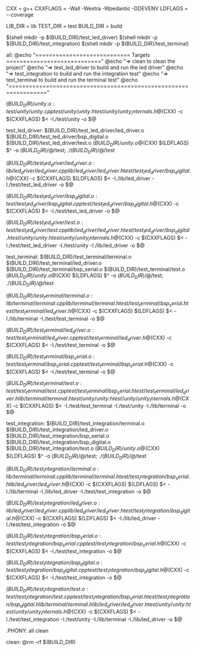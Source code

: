 CXX = g++
CXXFLAGS = -Wall -Wextra -Wpedantic -DDEVENV
LDFLAGS = --coverage

LIB_DIR = lib
TEST_DIR = test
BUILD_DIR = build

$(shell mkdir -p $(BUILD_DIR)/test_led_driver)
$(shell mkdir -p $(BUILD_DIR)/test_integration)
$(shell mkdir -p $(BUILD_DIR)/test_terminal)

all:
 @echo "============================ Targets ============================"
 @echo "=> clean to clean the project"
 @echo "=> test_led_driver to build and run the led driver"
 @echo "=> test_integration to build and run the integration test"
 @echo "=> test_terminal to build and run the terminal test"
 @echo "================================================================="

$(BUILD_DIR)/unity.o: test/unity/unity.cpp test/unity/unity.h test/unity/unity_internals.h
 @$(CXX) -c $(CXXFLAGS) $< -I./test/unity -o $@

test_led_driver: $(BUILD_DIR)/test_led_driver/led_driver.o $(BUILD_DIR)/test_led_driver/bsp_digital.o $(BUILD_DIR)/test_led_driver/test.o $(BUILD_DIR)/unity.o
 @$(CXX) $(LDFLAGS) $^ -o $(BUILD_DIR)/$@/test; ./$(BUILD_DIR)/$@/test

$(BUILD_DIR)/test_led_driver/led_driver.o: lib/led_driver/led_driver.cpp lib/led_driver/led_driver.h test/test_led_driver/bsp_digital.h
 @$(CXX) -c $(CXXFLAGS) $(LDFLAGS) $< -I./lib/led_driver -I./test/test_led_driver -o $@

$(BUILD_DIR)/test_led_driver/bsp_digital.o: test/test_led_driver/bsp_digital.cpp test/test_led_driver/bsp_digital.h
 @$(CXX) -c $(CXXFLAGS) $< -I./test/test_led_driver -o $@

$(BUILD_DIR)/test_led_driver/test.o: test/test_led_driver/test.cpp lib/led_driver/led_driver.h test/test_led_driver/bsp_digital.h test/unity/unity.h test/unity/unity_internals.h
 @$(CXX) -c $(CXXFLAGS) $< -I./test/test_led_driver -I./test/unity -I./lib/led_driver -o $@

test_terminal: $(BUILD_DIR)/test_terminal/terminal.o $(BUILD_DIR)/test_terminal/led_driver.o $(BUILD_DIR)/test_terminal/bsp_serial.o $(BUILD_DIR)/test_terminal/test.o $(BUILD_DIR)/unity.o
 @$(CXX) $(LDFLAGS) $^ -o $(BUILD_DIR)/$@/test; ./$(BUILD_DIR)/$@/test

$(BUILD_DIR)/test_terminal/terminal.o: lib/terminal/terminal.cpp lib/terminal/terminal.h test/test_terminal/bsp_serial.h test/test_terminal/led_driver.h
 @$(CXX) -c $(CXXFLAGS) $(LDFLAGS) $< -I./lib/terminal -I./test/test_terminal -o $@

$(BUILD_DIR)/test_terminal/led_driver.o: test/test_terminal/led_driver.cpp test/test_terminal/led_driver.h
 @$(CXX) -c $(CXXFLAGS) $< -I./test/test_terminal -o $@

$(BUILD_DIR)/test_terminal/bsp_serial.o: test/test_terminal/bsp_serial.cpp test/test_terminal/bsp_serial.h
 @$(CXX) -c $(CXXFLAGS) $< -I./test/test_terminal -o $@

$(BUILD_DIR)/test_terminal/test.o: test/test_terminal/test.cpp test/test_terminal/bsp_serial.h test/test_terminal/led_driver.h lib/terminal/terminal.h test/unity/unity.h test/unity/unity_internals.h
 @$(CXX) -c $(CXXFLAGS) $< -I./test/test_terminal -I./test/unity -I./lib/terminal -o $@

test_integration: $(BUILD_DIR)/test_integration/terminal.o $(BUILD_DIR)/test_integration/led_driver.o $(BUILD_DIR)/test_integration/bsp_serial.o $(BUILD_DIR)/test_integration/bsp_digital.o $(BUILD_DIR)/test_integration/test.o $(BUILD_DIR)/unity.o
 @$(CXX) $(LDFLAGS) $^ -o $(BUILD_DIR)/$@/test; ./$(BUILD_DIR)/$@/test

$(BUILD_DIR)/test_integration/terminal.o: lib/terminal/terminal.cpp lib/terminal/terminal.h test/test_integration/bsp_serial.h lib/led_driver/led_driver.h
 @$(CXX) -c $(CXXFLAGS) $(LDFLAGS) $< -I./lib/terminal -I./lib/led_driver -I./test/test_integration -o $@

$(BUILD_DIR)/test_integration/led_driver.o: lib/led_driver/led_driver.cpp lib/led_driver/led_driver.h test/test_integration/bsp_digital.h
 @$(CXX) -c $(CXXFLAGS) $(LDFLAGS) $< -I./lib/led_driver -I./test/test_integration -o $@

$(BUILD_DIR)/test_integration/bsp_serial.o: test/test_integration/bsp_serial.cpp test/test_integration/bsp_serial.h
 @$(CXX) -c $(CXXFLAGS) $< -I./test/test_integration -o $@

$(BUILD_DIR)/test_integration/bsp_digital.o: test/test_integration/bsp_digital.cpp test/test_integration/bsp_digital.h
 @$(CXX) -c $(CXXFLAGS) $< -I./test/test_integration -o $@

$(BUILD_DIR)/test_integration/test.o: test/test_integration/test.cpp test/test_integration/bsp_serial.h test/test_integration/bsp_digital.h lib/terminal/terminal.h lib/led_driver/led_driver.h test/unity/unity.h test/unity/unity_internals.h
 @$(CXX) -c $(CXXFLAGS) $< -I./test/test_integration -I./test/unity -I./lib/terminal -I./lib/led_driver -o $@

.PHONY: all clean

clean:
 @rm -rf $(BUILD_DIR)
